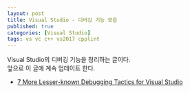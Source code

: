 ```yaml
---
layout: post
title: Visual Studio - 디버깅 기능 모음
published: true
categories: [Visual Studio]
tags: vs vc c++ vs2017 cpplint
---
```

Visual Studio의 디버깅 기능을 정리하는 글이다.  
앞으로 이 글에 계속 업데이트 한다.
     
- [7 More Lesser-known Debugging Tactics for Visual Studio](https://blogs.msdn.microsoft.com/visualstudio/2017/09/18/7-more-lesser-known-debugging-tactics-for-visual-studio/) 
